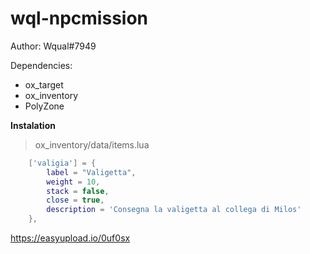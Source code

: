 # wql-npcmission
Author: Wqual#7949

Dependencies:
- ox_target
- ox_inventory
- PolyZone

**Instalation**

> ox_inventory/data/items.lua
```lua
	['valigia'] = {
		label = "Valigetta",
		weight = 10,
		stack = false,
		close = true,
		description = 'Consegna la valigetta al collega di Milos'
	},
```

https://easyupload.io/0uf0sx
